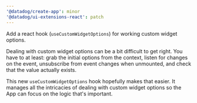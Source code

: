 ```yaml
---
'@datadog/create-app': minor
'@datadog/ui-extensions-react': patch
---
```


Add a react hook (`useCustomWidgetOptions`) for working custom widget options.

Dealing with custom widget options can be a bit difficult to get right.
You have to at least:
grab the initial options from the context,
listen for changes on the event,
unsubscribe from event changes when unmounted,
and check that the value actually exists.

This new `useCustomWidgetOptions` hook hopefully makes that easier.
It manages all the intricacies of dealing with custom widget options so the App can focus on the logic that's important.
